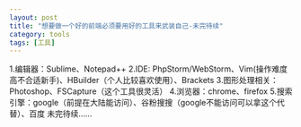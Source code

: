 ```yaml
---
layout: post
title: "想要做一个好的前端必须要用好的工具来武装自己-未完待续"
category: tools
tags: [工具]
---
```

1.编辑器：Sublime、Notepad++
2.IDE: PhpStorm/WebStorm、Vim(操作难度高不合适新手)、HBuilder（个人比较喜欢使用）、Brackets
3.图形处理相关：Photoshop、FSCapture（这个工具很灵活）
4.浏览器：chrome、firefox
5.搜索引擎：google（前提在大陆能访问）、谷粉搜搜（google不能访问可以拿这个代替）、百度
未完待续……

<!-- more -->



